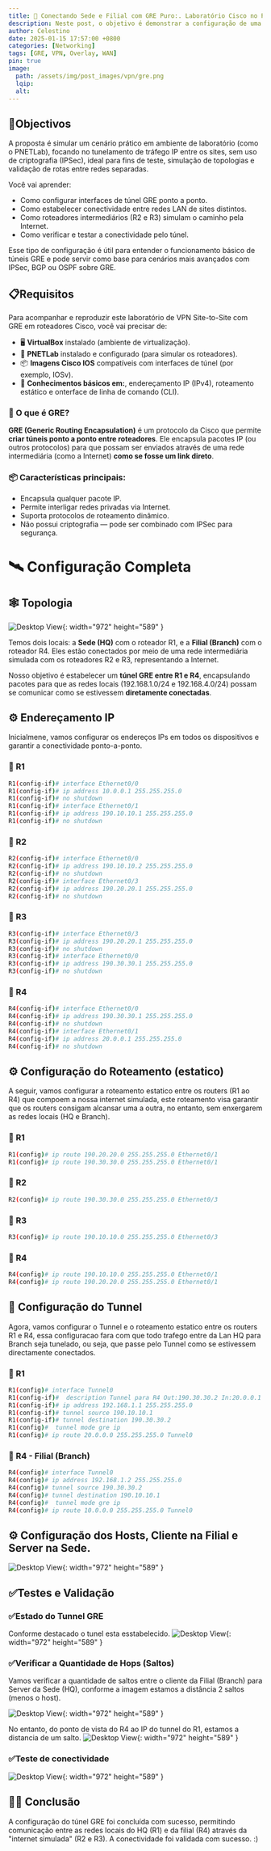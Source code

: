 ```yaml
---
title: 🚧 Conectando Sede e Filial com GRE Puro:. Laboratório Cisco no PNETLab
description: Neste post, o objetivo é demonstrar a configuração de uma VPN Site-to-Site utilizando apenas GRE (Generic Routing Encapsulation) entre roteadores Cisco, conectando duas redes locais — uma na sede (HQ) e outra em uma filial (Branch).
author: Celestino
date: 2025-01-15 17:57:00 +0800
categories: [Networking]
tags: [GRE, VPN, Overlay, WAN]
pin: true
image:
  path: /assets/img/post_images/vpn/gre.png
  lqip:
  alt: 
---
```


## 🎯Objectivos

A proposta é simular um cenário prático em ambiente de laboratório (como o PNETLab), focando no tunelamento de tráfego IP entre os sites, sem uso de criptografia (IPSec), ideal para fins de teste, simulação de topologias e validação de rotas entre redes separadas.

Você vai aprender:

- Como configurar interfaces de túnel GRE ponto a ponto.
- Como estabelecer conectividade entre redes LAN de sites distintos.
- Como roteadores intermediários (R2 e R3) simulam o caminho pela Internet.
- Como verificar e testar a conectividade pelo túnel.

Esse tipo de configuração é útil para entender o funcionamento básico de túneis GRE e pode servir como base para cenários mais avançados com IPSec, BGP ou OSPF sobre GRE.

## 📋Requisitos

Para acompanhar e reproduzir este laboratório de VPN Site-to-Site com GRE em roteadores Cisco, você vai precisar de:

- 🖥️ **VirtualBox** instalado (ambiente de virtualização).
- 🧪 **PNETLab** instalado e configurado (para simular os roteadores).
- 📦 **Imagens Cisco IOS** compatíveis com interfaces de túnel (por exemplo, IOSv).
- 🧠 **Conhecimentos básicos em:**, endereçamento IP (IPv4), roteamento estático e onterface de linha de comando (CLI).

### 🔧 O que é GRE?

**GRE (Generic Routing Encapsulation)** é um protocolo da Cisco que permite **criar túneis ponto a ponto entre roteadores**. Ele encapsula pacotes IP (ou outros protocolos) para que possam ser enviados através de uma rede intermediária (como a Internet) **como se fosse um link direto**.

### 📦 Características principais:

- Encapsula qualquer pacote IP.
- Permite interligar redes privadas via Internet.
- Suporta protocolos de roteamento dinâmico.
- Não possui criptografia — pode ser combinado com IPSec para segurança.

# 🛰️ Configuração Completa

## 🕸️ Topologia
![Desktop View](/assets/img/post_images/vpn/gre.png){: width="972" height="589" }

Temos dois locais: a **Sede (HQ)** com o roteador R1, e a **Filial (Branch)** com o roteador R4. Eles estão conectados por meio de uma rede intermediária simulada com os roteadores R2 e R3, representando a Internet.

Nosso objetivo é estabelecer um **túnel GRE entre R1 e R4**, encapsulando pacotes para que as redes locais (192.168.1.0/24 e 192.168.4.0/24) possam se comunicar como se estivessem **diretamente conectadas**.

## ⚙️ Endereçamento IP
Inicialmene, vamos configurar os endereços IPs em todos os dispositivos e garantir a conectividade ponto-a-ponto.

### 📌 R1
```bash
R1(config-if)# interface Ethernet0/0
R1(config-if)# ip address 10.0.0.1 255.255.255.0
R1(config-if)# no shutdown
R1(config-if)# interface Ethernet0/1
R1(config-if)# ip address 190.10.10.1 255.255.255.0
R1(config-if)# no shutdown
```

### 📌 R2
```bash
R2(config-if)# interface Ethernet0/0
R2(config-if)# ip address 190.10.10.2 255.255.255.0
R2(config-if)# no shutdown
R2(config-if)# interface Ethernet0/3
R2(config-if)# ip address 190.20.20.1 255.255.255.0
R2(config-if)# no shutdown
```

### 📌 R3
```bash
R3(config-if)# interface Ethernet0/3
R3(config-if)# ip address 190.20.20.1 255.255.255.0
R3(config-if)# no shutdown
R3(config-if)# interface Ethernet0/0
R3(config-if)# ip address 190.30.30.1 255.255.255.0
R3(config-if)# no shutdown
```

### 📌 R4
```bash
R4(config-if)# interface Ethernet0/0
R4(config-if)# ip address 190.30.30.1 255.255.255.0
R4(config-if)# no shutdown
R4(config-if)# interface Ethernet0/1
R4(config-if)# ip address 20.0.0.1 255.255.255.0
R4(config-if)# no shutdown
```

## ⚙️ Configuração do Roteamento (estatico)
A seguir, vamos configurar a roteamento estatico entre os routers (R1 ao R4) que compoem a nossa internet simulada, este roteamento visa garantir que os routers consigam alcansar uma a outra, no entanto, sem enxergarem as redes locais (HQ e Branch).

### 📌 R1
```bash
R1(config)# ip route 190.20.20.0 255.255.255.0 Ethernet0/1
R1(config)# ip route 190.30.30.0 255.255.255.0 Ethernet0/1
```

### 📌 R2
```bash
R2(config)# ip route 190.30.30.0 255.255.255.0 Ethernet0/3
```

### 📌 R3
```bash
R3(config)# ip route 190.10.10.0 255.255.255.0 Ethernet0/3
```

### 📌 R4
```bash
R4(config)# ip route 190.10.10.0 255.255.255.0 Ethernet0/1
R4(config)# ip route 190.20.20.0 255.255.255.0 Ethernet0/1
```

## 📌 Configuração do Tunnel
Agora, vamos configurar o Tunnel e o roteamento estatico entre os routers R1 e R4, essa configuracao fara com que todo trafego entre da Lan HQ para Branch seja tunelado, ou seja, que passe pelo Tunnel como se estivessem directamente conectados.

### 📌 R1
```bash
R1(config)# interface Tunnel0
R1(config-if)#  description Tunnel para R4 Out:190.30.30.2 In:20.0.0.1
R1(config-if)# ip address 192.168.1.1 255.255.255.0
R1(config-if)# tunnel source 190.10.10.1
R1(config-if)# tunnel destination 190.30.30.2
R1(config)#  tunnel mode gre ip
R1(config)# ip route 20.0.0.0 255.255.255.0 Tunnel0
```
### 📌 R4 - Filial (Branch)
```bash
R4(config)# interface Tunnel0
R4(config)# ip address 192.168.1.2 255.255.255.0
R4(config)# tunnel source 190.30.30.2
R4(config)# tunnel destination 190.10.10.1
R4(config)#  tunnel mode gre ip
R4(config)# ip route 10.0.0.0 255.255.255.0 Tunnel0
```

## ⚙️ Configuração dos Hosts, Cliente na Filial e Server na Sede.
![Desktop View](/assets/img/post_images/vpn/hosts.png){: width="972" height="589" }

##  ✅Testes e Validação

### ✅Estado do Tunnel GRE
Conforme destacado o tunel esta esstabelecido.
![Desktop View](/assets/img/post_images/vpn/verificar.png){: width="972" height="589" }

### ✅Verificar a Quantidade de Hops (Saltos)
Vamos verificar a quantidade de saltos entre o cliente da Filial (Branch) para Server da Sede (HQ), conforme a imagem estamos a distância 2 saltos (menos o host).

![Desktop View](/assets/img/post_images/vpn/traceroute.png){: width="972" height="589" }

No entanto, do ponto de vista do R4 ao IP do tunnel do R1, estamos a distancia de um salto.
![Desktop View](/assets/img/post_images/vpn/traceroute2.png){: width="972" height="589" }

### ✅Teste de conectividade
![Desktop View](/assets/img/post_images/vpn/ping.png){: width="972" height="589" }

## 🥳🏁 Conclusão

A configuração do túnel GRE foi concluída com sucesso, permitindo comunicação entre as redes locais do HQ (R1) e da filial (R4) através da "internet simulada" (R2 e R3). A conectividade foi validada com sucesso. :) 